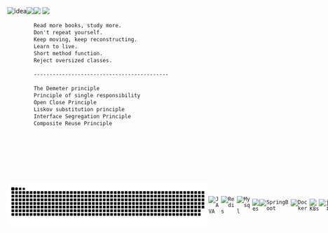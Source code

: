 

<img src="https://i.imgur.com/waxVImv.png"/>
<img  height="120" src="https://github.com/GEKSS5289/GEKSS5289/assets/38618059/432ee06b-ea5c-4e3f-92ae-7121233fff73" alt="idea" title="idea" align="left"/>
<img  height="120" src="https://github-readme-stats.vercel.app/api?username=GEKSS5289&show_icons=true&theme=flat"  align="left"/>
<img  height="120" src="https://streak-stats.demolab.com?user=GEKSS5289&theme=default&locale=zh_Hans&date_format=%5BY.%5Dn.j"  />


```
Read more books, study more.
Don't repeat yourself.
Keep moving, keep reconstructing.
Learn to live.
Short method function.
Reject oversized classes.

-------------------------------------------

The Demeter principle
Principle of single responsibility
Open Close Principle
Liskov substitution principle
Interface Segregation Principle
Composite Reuse Principle

```


<div style="display:flex">
  
<div style="display:flex;align-items:center;">
<img height="100"  src="https://github.com/1999AZZAR/1999AZZAR/blob/main/resources/img/grid-snake.svg" alt="snake" align="left"/>
<code><img  height="40" src="https://github.com/GEKSS5289/GEKSS5289/assets/38618059/5bd4af9c-75e5-4dca-855d-047a940a147b" alt="JAVA" title="JAVA"></code>
<code><img  height="40" src="https://github.com/GEKSS5289/GEKSS5289/assets/38618059/8d394873-8666-4bac-aeca-0ba73d88eef4" alt="Redis" title="Redis"></code>
<code><img  height="40" src="https://github.com/GEKSS5289/GEKSS5289/assets/38618059/c124d02c-e723-4096-a2fd-c859b24436ff" alt="Mysql" title="Mysql"></code>
<code><img  height="40" src="https://github.com/GEKSS5289/GEKSS5289/assets/38618059/22ab4123-6164-4b65-9a9c-ad96e3c83c58" alt="es" title="es"></code>
<code><img  height="40" src="https://github.com/GEKSS5289/GEKSS5289/assets/38618059/c76b0be7-4127-4d84-bd26-6dcdd43318f5" alt="SpringBoot" title="SpringBoot"></code>
<code><img  height="40" src="https://github.com/GEKSS5289/GEKSS5289/assets/38618059/b9d4e123-5eb0-42de-803b-ccb89b355678" alt="Docker" title="Docker"></code>
<code><img  height="40" src="https://github.com/GEKSS5289/GEKSS5289/assets/38618059/60731e5e-dfc6-47ca-87d9-cdca1bd22756" alt="K8s" title="k8s"></code>
<code><img  height="40" src="https://github.com/GEKSS5289/GEKSS5289/assets/38618059/341df2a4-6184-4aa6-9b6c-aef626dcf7aa" alt="jenkins" title="jenkins"></code>
<code><img  height="40" src="https://github.com/GEKSS5289/GEKSS5289/assets/38618059/23746ba5-68fc-4836-a98d-7991b22e20cd" alt="devops" title="devops"></code>
<code><img  height="40" src="https://github.com/GEKSS5289/GEKSS5289/assets/38618059/3783ec59-2abf-4a74-bee1-e00e3df6a216" alt="Git" title="Git"></code>
<code><img  height="40" src="https://github.com/GEKSS5289/GEKSS5289/assets/38618059/2d7cf445-9c62-4d11-af35-6ad246c2f66f" alt="VUE" title="VUE"></code>
<code><img  height="40" src="https://github.com/GEKSS5289/GEKSS5289/assets/38618059/b53368c2-936b-4b98-9683-9c95dc2f77cc" alt="REACT" title="REACT"></code>
<code><img  height="40" src="https://github.com/GEKSS5289/GEKSS5289/assets/38618059/146d92a5-ea83-4f99-9a1c-d7d74dba03b4" alt="tomcat" title="tomcat"></code>
<code><img  height="40" src="https://github.com/GEKSS5289/GEKSS5289/assets/38618059/8342fc2e-18d6-44b2-afa0-fbc6c2ef72ca" alt="LIUNX" title="Liunx" /></code>
<code><img  height="40" src="https://github.com/GEKSS5289/GEKSS5289/assets/38618059/aaa1ccad-1c97-4df3-9487-40fdf6d9168e" alt="chatgpt" title="chatgpt" /></code>
<code><img  height="40" src="https://github.com/GEKSS5289/GEKSS5289/assets/38618059/d8e971cc-f4f6-49db-bb72-6f338efbaf60" alt="mybatis" title="mybatis" /></code>
<code><img  height="40" src="https://github.com/GEKSS5289/GEKSS5289/assets/38618059/3bbbd7d4-f109-4fd7-ace3-b245de0ee746" alt="npm" title="npm" /></code>
<code><img  height="40" src="https://github.com/GEKSS5289/GEKSS5289/assets/38618059/5010468d-71b9-4246-aed9-a7b1e91384fe" alt="ts" title="ts" /></code>
<code><img  height="40" src="https://github.com/GEKSS5289/GEKSS5289/assets/38618059/7e94d048-dee3-4df8-9da2-bc3861b05333" alt="js" title="js" /></code>
<code><img  height="40" src="https://github.com/GEKSS5289/GEKSS5289/assets/38618059/271e63f6-ac9f-49cb-a4c6-e2bc663f3337" alt="ansible" title="ansible" /></code>
<code><img  height="40" src="https://github.com/GEKSS5289/GEKSS5289/assets/38618059/e2b3d1c9-c692-429d-a300-4c4903f3f739" alt="ansible" title="ansible" /></code>

</div>

# Organizations
<a href="https://github.com/CyberGlint">
<img  height="120"  src="https://avatars.githubusercontent.com/u/154297633?s=400&u=a01b24dc530891c00dede998ebb2edd2265ba394&v=4"  alt="cyberglint" title="cyberglint" align="left"/>
</a>

```
-------Cyber Glint-------
- author:shushun



```










